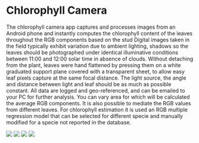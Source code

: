 # Chlorophyll Camera
The chlorophyll camera app captures and processes images from an
Android phone and instantly computes the chlorophyll content of the leaves
throughout the RGB components based on the stud Digital images taken in
the field typically exhibit variation due to ambient lighting, shadows so the
leaves should be photographed under identical illuminative conditions
between 11:00 and 12:00 solar time in absence of clouds. Without
detaching from the plant, leaves were hand flattened by pressing them on a
white graduated support plane covered with a transparent sheet, to allow
easy leaf pixels capture at the same focal distance. The light source, the
angle and distance between light and leaf should be as much as possible
constant. All data are logged and geo-referenced, and can be emailed to
your PC for further analysis. You can vary area for which will be calculated
the average RGB components. It is also possible to mediate the RGB
values from different leaves. For chlorophyll estimation it is used an RGB
multiple regression model that can be selected for different specie and
manually modified for a specie not reported in the database.

![](./screenshot/Screenshot_20201209-124301_chlcam.jpg)
![](./screenshot/Screenshot_20201209-124320_chlcam.jpg)
![](./screenshot/Screenshot_20201209-124338_chlcam.jpg)
![](./screenshot/Screenshot_20201209-124402_chlcam.jpg)

